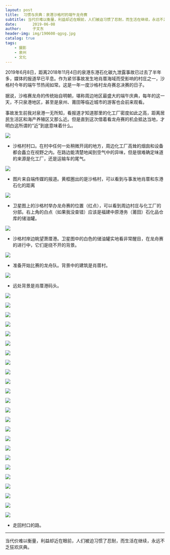 ```yaml
---
layout: post
title:  习惯与庆典：泉港沙格村的端午龙舟赛
subtitle: 当代价难以衡量，利益却近在眼前，人们被迫习惯了忍耐，而生活在继续，永远不乏狂欢庆典。
date:       2019-06-08
author:     子文东
header-img: img/190608-qgsg.jpg
catalog: true
tags:
    - 摄影
    - 泉州
    - 文化
---
```


2019年6月8日，距离2018年11月4日的泉港东港石化碳九泄露事故已过去了半年多，媒体的报道早已平息。作为紧邻事故发生地肖厝海域而受影响的村庄之一，沙格村今年的端午节热闹如常。这是一年一度沙格村龙舟赛总决赛的日子。

据说，沙格赛龙舟的传统始自明朝，堪称周边地区最盛大的端午庆典，每年的这一天，不只泉港地区，甚至是泉州、莆田等临近城市的游客也会前来观看。

事故发生前我对泉港一无所知，看报道才知道那里的化工厂密度如此之高，距离居民生活区和海产养殖区又那么近。但是直到这次借着看龙舟赛的机会抵达当地，才明白这所谓的“近”到底意味着什么。

![](\img\190608-qgsg\01.jpg)
* 沙格村村口。在村中任何一处稍微开阔的地方，周边化工厂高耸的烟囱和设备都会矗立在视野之内。在路边能清楚地闻到空气中的异味，但是很难确定味道的来源是化工厂，还是运输车的尾气。

![](\img\190608-qgsg\00-1.jpg)
* 图片来自端传媒的报道。黄框圈出的是沙格村，可以看到与事发地肖厝和东港石化的距离

![](\img\190608-qgsg\00-2.png)
* 卫星图上的沙格村举办龙舟赛的位置（红点），可以看到周边村庄与化工厂的分部。右上角的白点（如果我没查错）应该是福建中原港务（莆田）石化品仓库的储油罐。

![](\img\190608-qgsg\02.jpg)
* 沙格村岸边眺望萧厝港。卫星图中的白色的储油罐实地看非常醒目，在龙舟赛的进行中，它们是绕不开的背景。

![](\img\190608-qgsg\04.jpg)
* 准备开始比赛的龙舟队。背景中的建筑是肖厝村。

![](\img\190608-qgsg\08.jpg)
* 远处背景是肖厝港码头。

![](\img\190608-qgsg\07.jpg)

![](\img\190608-qgsg\09.jpg)

![](\img\190608-qgsg\16.jpg)

![](\img\190608-qgsg\22.jpg)

![](\img\190608-qgsg\12.jpg)

![](\img\190608-qgsg\05.jpg)

![](\img\190608-qgsg\06.jpg)

![](\img\190608-qgsg\gr-03.jpg)

![](\img\190608-qgsg\gr-02.jpg)

![](\img\190608-qgsg\gr-01.jpg)

![](\img\190608-qgsg\gr-08.jpg)

![](\img\190608-qgsg\gr-10.jpg)

![](\img\190608-qgsg\gr-09.jpg)

![](\img\190608-qgsg\gr-07.jpg)

![](\img\190608-qgsg\23.jpg)

![](\img\190608-qgsg\15.jpg)

![](\img\190608-qgsg\19.jpg)

![](\img\190608-qgsg\24.jpg)

![](\img\190608-qgsg\25.jpg)

![](\img\190608-qgsg\18.jpg)

![](\img\190608-qgsg\gr-05.jpg)

![](\img\190608-qgsg\gr-06.jpg)

![](\img\190608-qgsg\gr-11.jpg)

![](\img\190608-qgsg\26.jpg)
* 走回村口的路。

---

当代价难以衡量，利益却近在眼前，人们被迫习惯了忍耐，而生活在继续，永远不乏狂欢庆典。
